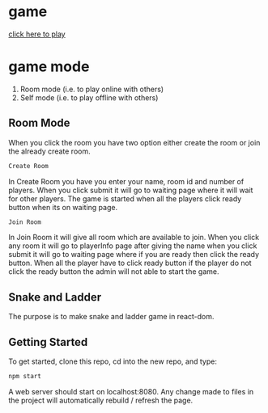 # game
[click here to play](https://snakeandladder.herokuapp.com/)

# game mode
1. Room mode (i.e. to play online with others)
2. Self mode (i.e. to play offline with others)

## Room Mode
When you click the room you have two option either create the room or join the already create room. 

```bash
Create Room
```
In Create Room you have you enter your name, room id and number of players. When you click submit it will go to waiting page where it will wait for other players. The game is started when all the players click ready button when its on waiting page.

```bash
Join Room
```
In Join Room it will give all room which are available to join. When you click any room it will go to playerInfo page after giving the name when you click submit it will go to waiting page where if you are ready then click the ready button. When all the player have to click ready button if the player do not click the ready button the admin will not able to start the game.

## Snake and Ladder
The purpose is to make snake and ladder game in react-dom.

## Getting Started             
To get started, clone this repo, cd into the new repo, and type:
``` bash
npm start
```
A web server should start on localhost:8080. Any change made to files in the project will automatically rebuild / refresh the page.

